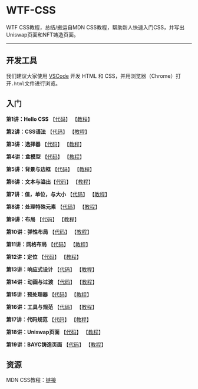 # WTF-CSS
WTF CSS教程，总结/搬运自MDN CSS教程，帮助新人快速入门CSS，并写出Uniswap页面和NFT铸造页面。

---

## 开发工具

我们建议大家使用 [VSCode](https://code.visualstudio.com/download) 开发 HTML 和 CSS，并用浏览器（Chrome）打开`.html`文件进行浏览。

## 入门

**第1讲：Hello CSS** 【[代码](https://github.com/WTFAcademy/WTF-CSS/blob/main/01_HelloCSS)】 【[教程](https://github.com/WTFAcademy/WTF-CSS/blob/main/01_HelloCSS/readme.md)】

**第2讲：CSS语法** 【[代码](https://github.com/WTFAcademy/WTF-CSS/blob/main/02_Syntax)】 【[教程](https://github.com/WTFAcademy/WTF-CSS/blob/main/02_Syntax/readme.md)】

**第3讲：选择器** 【[代码](https://github.com/WTFAcademy/WTF-CSS/blob/main/03_Selectors)】 【[教程](https://github.com/WTFAcademy/WTF-CSS/blob/main/03_Selectors/readme.md)】

**第4讲：盒模型** 【[代码](https://github.com/WTFAcademy/WTF-CSS/blob/main/04_BoxModel)】 【[教程](https://github.com/WTFAcademy/WTF-CSS/blob/main/04_BoxModel/readme.md)】

**第5讲：背景与边框** 【[代码](https://github.com/WTFAcademy/WTF-CSS/blob/main/05_Background_Borders)】 【[教程](https://github.com/WTFAcademy/WTF-CSS/blob/main/05_Background_Borders/readme.md)】

**第6讲：文本与溢出**【[代码](https://github.com/WTFAcademy/WTF-CSS/blob/main/06_Text_Overflow)】 【[教程](https://github.com/WTFAcademy/WTF-CSS/blob/main/06_Text_Overflow/readme.md)】

**第7讲：值，单位，与大小** 【[代码](https://github.com/WTFAcademy/WTF-CSS/blob/main/07_Value_Unit_Size)】 【[教程](https://github.com/WTFAcademy/WTF-CSS/blob/main/07_Value_Unit_Size/readme.md)】

**第8讲：处理特殊元素** 【[代码](https://github.com/WTFAcademy/WTF-CSS/blob/main/08_SpecialElement)】 【[教程](https://github.com/WTFAcademy/WTF-CSS/blob/main/08_SpecialElement/readme.md)】

**第9讲：布局** 【[代码](https://github.com/WTFAcademy/WTF-CSS/blob/main/09_Layout)】 【[教程](https://github.com/WTFAcademy/WTF-CSS/blob/main/09_Layout/readme.md)】

**第10讲：弹性布局** 【[代码](https://github.com/WTFAcademy/WTF-CSS/blob/main/10_Flex)】 【[教程](https://github.com/WTFAcademy/WTF-CSS/blob/main/10_Flex/readme.md)】

**第11讲：网格布局** 【[代码](https://github.com/WTFAcademy/WTF-CSS/blob/main/11_Grid)】 【[教程](https://github.com/WTFAcademy/WTF-CSS/blob/main/11_Grid/readme.md)】

**第12讲：定位** 【[代码](https://github.com/WTFAcademy/WTF-CSS/blob/main/12_Position)】 【[教程](https://github.com/WTFAcademy/WTF-CSS/blob/main/12_Position/readme.md)】

**第13讲：响应式设计** 【[代码](https://github.com/WTFAcademy/WTF-CSS/blob/main/13_ResponsiveDesign)】 【[教程](https://github.com/WTFAcademy/WTF-CSS/blob/main/13_ResponsiveDesign/readme.md)】

**第14讲：动画与过渡** 【[代码](https://github.com/WTFAcademy/WTF-CSS/blob/main/14_Transitions)】 【[教程](https://github.com/WTFAcademy/WTF-CSS/blob/main/14_Transitions/readme.md)】

**第15讲：预处理器** 【[代码](https://github.com/WTFAcademy/WTF-CSS/blob/main/15_Preprocessor)】 【[教程](https://github.com/WTFAcademy/WTF-CSS/blob/main/15_Preprocessor/readme.md)】

**第16讲：工具与规范** 【[代码](https://github.com/WTFAcademy/WTF-CSS/blob/main/16_DevTool)】 【[教程](https://github.com/WTFAcademy/WTF-CSS/blob/main/16_DevTool/readme.md)】

**第17讲：代码规范** 【[代码](https://github.com/WTFAcademy/WTF-CSS/blob/main/17_CodeStandards)】 【[教程](https://github.com/WTFAcademy/WTF-CSS/blob/main/17_CodeStandards/readme.md)】

**第18讲：Uniswap页面** 【[代码](https://github.com/WTFAcademy/WTF-CSS/blob/main/18_Uniswap_HTML_CSS)】 【[教程](https://github.com/WTFAcademy/WTF-CSS/blob/main/18_Uniswap_HTML_CSS/readme.md)】

**第19讲：BAYC铸造页面** 【[代码](https://github.com/WTFAcademy/WTF-CSS/blob/main/19_BAYC_HTML_CSS)】 【[教程](https://github.com/WTFAcademy/WTF-CSS/blob/main/19_BAYC_HTML_CSS/readme.md)】

## 资源

MDN CSS教程：[链接](https://developer.mozilla.org/zh-CN/docs/Web/CSS)
